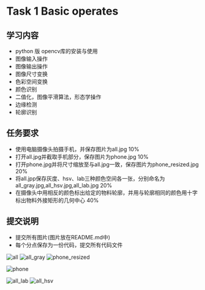 # Task 1 Basic operates
## 学习内容
 - python 版 opencv库的安装与使用
 - 图像输入操作
 - 图像输出操作
 - 图像尺寸变换
 - 色彩空间变换
 - 颜色识别
 - 二值化，图像平滑算法，形态学操作
 - 边缘检测
 - 轮廓识别
## 任务要求
 - 使用电脑摄像头拍摄手机，并保存图片为all.jpg 10%
 - 打开all.jpg并截取手机部分，保存图片为phone.jpg 10%
 - 打开phone.jpg并将尺寸缩放至与all.jpg一致，保存图片为phone_resized.jpg 20%
 - 将all.jpp保存灰度、hsv、lab三种颜色空间各一张，分别命名为all_gray.jpg,all_hsv.jpg,all_lab.jpg 20%
 - 在摄像头中用相反的颜色标出给定的物料轮廓，并用与轮廓相同的颜色用十字标出物料外接矩形的几何中心 40%
## 提交说明
 - 提交所有图片(图片放在README.md中)
 - 每个分点保存为一份代码，提交所有代码文件


![all](https://github.com/user-attachments/assets/d1e3c8b8-5c51-4f72-a78f-873a35ec10d5)
![all_gray](https://github.com/user-attachments/assets/d21858c7-6edb-422d-a0d2-282d08980f12)
![phone_resized](https://github.com/user-attachments/assets/49f10b1e-bb70-41c1-92ca-bb5f33521e89)


![phone](https://github.com/user-attachments/assets/85bde12e-a024-4f0a-8fe7-77c3324907fb)


![all_lab](https://github.com/user-attachments/assets/cc814f0c-1148-46ee-afe5-3296be898050)
![all_hsv](https://github.com/user-attachments/assets/84ef80bd-8757-4104-a024-098ec848d05e)
